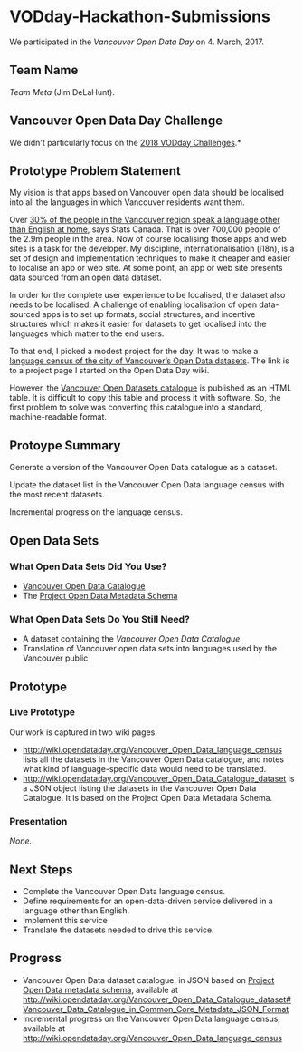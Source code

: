 # VODday-Hackathon-Submissions
We participated in the *Vancouver Open Data Day* on 4. March, 2017.

## Team Name
*Team Meta* (Jim DeLaHunt).

## Vancouver Open Data Day Challenge

We didn't particularly focus on the [2018 VODday Challenges](https://www.opendatabc.ca/pages/vodday-2018-vancouver-open-data-day-hackathon#challenges).*



## Prototype Problem Statement

My vision is that apps based on Vancouver open data should be localised into all the languages in which Vancouver residents want them. 

Over [30% of the people in the Vancouver region speak a language other than English at home](http://www12.statcan.gc.ca/census-recensement/2011/as-sa/fogs-spg/Facts-cma-eng.cfm?LANG=Eng&GK=CMA&GC=933), says Stats Canada. That is over 700,000 people of the 2.9m people in the area. Now of course localising those apps and web sites is a task for the developer. My discipline, internationalisation (i18n), is a set of design and implementation techniques to make it cheaper and easier to localise an app or web site. At some point, an app or web site presents data sourced from an open data dataset. 

In order for the complete user experience to be localised, the dataset also needs to be localised. A challenge of enabling localisation of open data-sourced apps is to set up formats, social structures, and incentive structures which makes it easier for datasets to get localised into the languages which matter to the end users.

To that end, I picked a modest project for the day. It was to make a [language census of the city of Vancouver’s Open Data datasets](http://wiki.opendataday.org/Vancouver_Open_Data_language_census). The link is to a project page I started on the Open Data Day wiki. 

However, the [Vancouver Open Datasets catalogue](http://data.vancouver.ca/datacatalogue/index.htm) is published as an HTML table. It is difficult to copy this table and process it with software. So, the first problem to solve was converting this catalogue into a standard, machine-readable format.

## Protoype Summary

Generate a version of the Vancouver Open Data catalogue as a dataset. 

Update the dataset list in the Vancouver Open Data language census with the most recent datasets.

Incremental progress on the language census.


## Open Data Sets

### What Open Data Sets Did You Use?

* [Vancouver Open Data Catalogue](http://data.vancouver.ca/datacatalogue/index.htm)
* The [Project Open Data Metadata Schema](https://project-open-data.cio.gov/v1.1/schema/)


### What Open Data Sets Do You Still Need?
* A dataset containing the *Vancouver Open Data Catalogue*. 
* Translation of Vancouver open data sets into languages used by the Vancouver public


## Prototype

### Live Prototype

Our work is captured in two wiki pages.
* http://wiki.opendataday.org/Vancouver_Open_Data_language_census lists all the datasets in the Vancouver Open Data catalogue, and notes what kind of language-specific data would need to be translated.
* http://wiki.opendataday.org/Vancouver_Open_Data_Catalogue_dataset is a JSON object listing the datasets in the Vancouver Open Data Catalogue. It is based on the Project Open Data Metadata Schema.

### Presentation

*None.*

## Next Steps

* Complete the Vancouver Open Data language census.
* Define requirements for an open-data-driven service delivered in a language other than English.
* Implement this service
* Translate the datasets needed to drive this service.

## Progress

* Vancouver Open Data dataset catalogue, in JSON based on [Project Open Data metadata schema](https://project-open-data.cio.gov/v1.1/schema/), available at http://wiki.opendataday.org/Vancouver_Open_Data_Catalogue_dataset#Vancouver_Data_Catalogue_in_Common_Core_Metadata_JSON_Format
* Incremental progress on the Vancouver Open Data language census, available at http://wiki.opendataday.org/Vancouver_Open_Data_language_census


